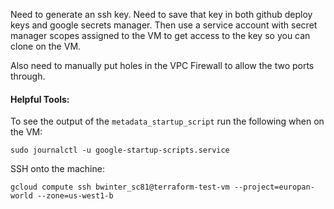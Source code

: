 Need to generate an ssh key. Need to save that key in both github deploy keys and google secrets manager. 
Then use a service account with secret manager scopes assigned to the VM to get access to the key so you can clone on the VM.

Also need to manually put holes in the VPC Firewall to allow the two ports through.

#### Helpful Tools:

To see the output of the `metadata_startup_script` run the following when on the VM:
```shell
sudo journalctl -u google-startup-scripts.service
```

SSH onto the machine:
```shell
gcloud compute ssh bwinter_sc81@terraform-test-vm --project=europan-world --zone=us-west1-b
```
